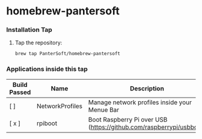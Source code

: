 # homebrew-pantersoft



### Installation Tap
1. Tap the repository:
    ```sh
    brew tap PanterSoft/homebrew-pantersoft
    ```

### Applications inside this tap
| Build Passed    | Name            | Description                  |
|-----------------|-----------------|------------------------------|
| [ ] | NetworkProfiles | Manage network profiles inside your Menue Bar      |
| [ x ] | rpiboot         | Boot Raspberry Pi over USB (https://github.com/raspberrypi/usbboot)  |